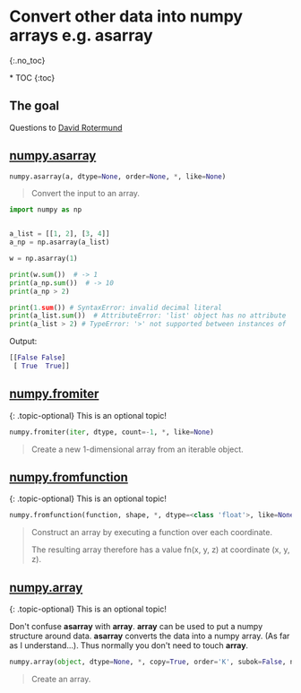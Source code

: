 # Convert other data into numpy arrays e.g. asarray
{:.no_toc}

<nav markdown="1" class="toc-class">
* TOC
{:toc}
</nav>

## The goal



Questions to [David Rotermund](mailto:davrot@uni-bremen.de)


## [numpy.asarray](https://numpy.org/doc/stable/reference/generated/numpy.asarray.html)

```python
numpy.asarray(a, dtype=None, order=None, *, like=None)
```

> Convert the input to an array.

```python
import numpy as np


a_list = [[1, 2], [3, 4]]
a_np = np.asarray(a_list)

w = np.asarray(1)

print(w.sum())  # -> 1
print(a_np.sum())  # -> 10
print(a_np > 2)

print(1.sum()) # SyntaxError: invalid decimal literal
print(a_list.sum())  # AttributeError: 'list' object has no attribute 'sum'
print(a_list > 2) # TypeError: '>' not supported between instances of 'list' and 'int'
```

Output:

```python
[[False False]
 [ True  True]]
```

## [numpy.fromiter](https://numpy.org/doc/stable/reference/generated/numpy.fromiter.html)

{: .topic-optional}
This is an optional topic!

```python
numpy.fromiter(iter, dtype, count=-1, *, like=None)
```

> Create a new 1-dimensional array from an iterable object.

## [numpy.fromfunction](https://numpy.org/doc/stable/reference/generated/numpy.fromfunction.html)

{: .topic-optional}
This is an optional topic!

```python
numpy.fromfunction(function, shape, *, dtype=<class 'float'>, like=None, **kwargs)[source]
```

> Construct an array by executing a function over each coordinate.
> 
> The resulting array therefore has a value fn(x, y, z) at coordinate (x, y, z).



## [numpy.array](https://numpy.org/doc/stable/reference/generated/numpy.array.html)

{: .topic-optional}
This is an optional topic!

Don't confuse **asarray** with **array**. **array** can be used to put a numpy structure around data. **asarray** converts the data into a numpy array. (As far as I understand...). Thus normally you don't need to touch **array**. 

```python
numpy.array(object, dtype=None, *, copy=True, order='K', subok=False, ndmin=0, like=None)
```

> Create an array.

